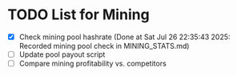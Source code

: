 # TODO List for Mining

- [x] Check mining pool hashrate  (Done at Sat Jul 26 22:35:43 2025: Recorded mining pool check in MINING_STATS.md)
- [ ] Update pool payout script
- [ ] Compare mining profitability vs. competitors